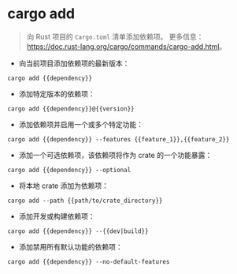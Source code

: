 # cargo add

> 向 Rust 项目的 `Cargo.toml` 清单添加依赖项。
> 更多信息：<https://doc.rust-lang.org/cargo/commands/cargo-add.html>。

- 向当前项目添加依赖项的最新版本：

`cargo add {{dependency}}`

- 添加特定版本的依赖项：

`cargo add {{dependency}}@{{version}}`

- 添加依赖项并启用一个或多个特定功能：

`cargo add {{dependency}} --features {{feature_1}},{{feature_2}}`

- 添加一个可选依赖项，该依赖项将作为 crate 的一个功能暴露：

`cargo add {{dependency}} --optional`

- 将本地 crate 添加为依赖项：

`cargo add --path {{path/to/crate_directory}}`

- 添加开发或构建依赖项：

`cargo add {{dependency}} --{{dev|build}}`

- 添加禁用所有默认功能的依赖项：

`cargo add {{dependency}} --no-default-features`